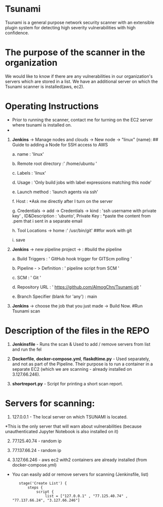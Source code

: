 # Tsunami
Tsunami is a general purpose network security scanner with an extensible plugin
system for detecting high severity vulnerabilities with high confidence.

# The purpose of the scanner in the organization
We would like to know if there are any vulnerabilities in our organization's servers which are stored in a list. We have an additional server on which the Tsunami scanner is installed(aws, ec2).

# Operating Instructions
* Prior to running the scanner, contact me for turning on the EC2 server where tsunami is installed on.
* 
1. **Jenkins** -> Manage nodes and clouds -> New node -> "linux" (name):             ## Guide to adding a Node for SSH access to AWS

     a. name : 'linux'
     
     b. Remote root directory :' /home/ubuntu '
     
     c. Labels : 'linux'
     
     d. Usage : 'Only build jobs with label expressions matching this node'
     
     e. Launch method : 'launch agents via ssh'
     
     f. Host :  *Ask me directly after I turn on the server
     
     g. Credentials -> add -> Credentials -> kind : 'ssh username with private key' , ID&Description : 'ubunto', Private Key : *paste the content from .pem that i sent         in a separate email  
     
     h. Tool Locations -> home :' /usr/bin/git' ##for work with git
     
     i. save
     
     
     
     
2. **Jenkins** -> new pipeline project -> :   #build the pipeline

     a. Build Triggers : ' GitHub hook trigger for GITScm polling '
     
     b. Pipeline - > Definition : ' pipeline script from SCM  ' 
     
     c. SCM : ' Git '
     
     d. Repository URL : ' https://github.com/AlmogChn/Tsunami.git '
     
     e. Branch Specifier (blank for 'any') : main
     
     
     

3. **Jenkins** -> choose the job that you just made -> Build Now.      #Run Tsunami scan 




# Description of the files in the REPO

1. **Jenkinsfile** - Runs the scan & Used to add / remove servers from list and run the fel

2. **Dockerfile**, **docker-compose.yml**, **flaskdtime.py** - Used separately, and not as part of the Pipeline. Their purpose is to run a container in a separate EC2 (which we are scanning - already installed on 3.127.66.246).

3. **shortreport.py** - Script for printing a short scan report.
     
     
     
# Servers for scanning:

1. 127.0.0.1 - The local server on which TSUNAMI is located.

*This is the only server that will warn about vulnerabilities (because unauthenticated Jupyter Notebook is also installed on it)

2. 77.125.40.74 - random ip

3. 77.137.66.24 - random ip

4. 3.127.66.246 - aws ec2 with2 containers are already installed (from docker-compose.yml) 

* You can easily add or remove servers for scanning (Jenkinsfile, list) 
     ```
        stage('Create List') {
            steps {
                script {
                    list = ["127.0.0.1" , "77.125.40.74" , "77.137.66.24", "3.127.66.246"]
     ```
